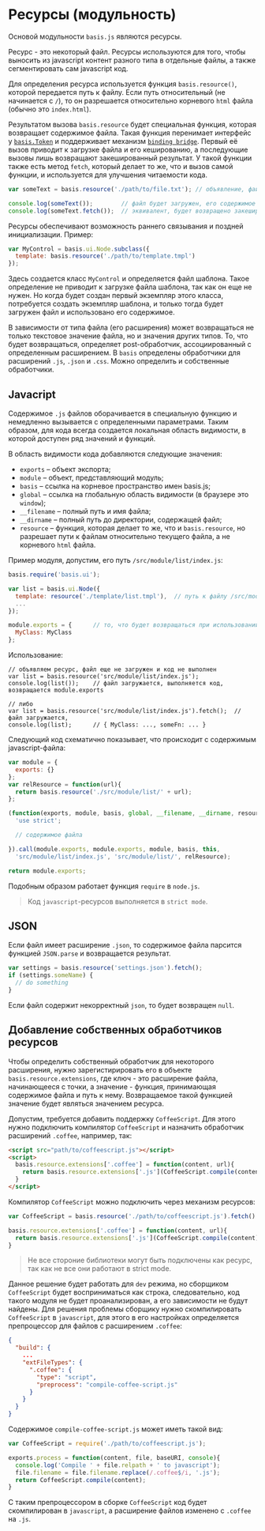 # Ресурсы (модульность)

Основой модульности `basis.js` являются ресурсы.

Ресурс - это некоторый файл. Ресурсы используются для того, чтобы выносить из javascript контент разного типа в отдельные файлы, а также сегментировать сам javascript код.

Для определения ресурса используется функция `basis.resource()`, которой передается путь к файлу. Если путь относительный (не начинается с `/`), то он разрешается относительно корневого `html` файла (обычно это `index.html`).

Результатом вызова `basis.resource` будет специальная функция, которая возвращает содержимое файла. Такая функция перенимает интерфейс у [`basis.Token`](basis.Token.md) и поддерживает механизм [`binding bridge`](bindingbridge.md). Первый её вызов приводит к загрузке файла и его кешированию, а последующие вызовы лишь возвращают закешированный результат. У такой функции также есть метод `fetch`, который делает то же, что и вызов самой функции, и используется для улучшения читаемости кода.

```js
var someText = basis.resource('./path/to/file.txt'); // объявление, файл еще не загружен

console.log(someText());        // файл будет загружен, его содержимое будет закешировано и возвращено
console.log(someText.fetch());  // эквивалент, будет возвращено закешированное значение
```

Ресурсы обеспечивают возможность раннего связывания и поздней инициализации. Пример:

```js
var MyControl = basis.ui.Node.subclass({
  template: basis.resource('./path/to/template.tmpl')
});
```

Здесь создается класс `MyControl` и определяется файл шаблона. Такое определение не приводит к загрузке файла шаблона, так как он еще не нужен. Но когда будет создан первый экземпляр этого класса, потребуется создать экземпляр шаблона, и только тогда будет загружен файл и использовано его содержимое.

В зависимости от типа файла (его расширения) может возвращаться не только текстовое значение файла, но и значения других типов. То, что будет возвращаться, определяет post-обработчик, ассоциированный с определенным расширением. В `basis` определены обработчики для расширений `.js`, `.json` и `.css`. Можно определить и собственные обработчики.

## Javacript

Содержимое `.js` файлов оборачивается в специальную функцию и немедленно вызывается с определенными параметрами. Таким образом, для кода всегда создается локальная область видимости, в которой доступен ряд значений и функций.

В область видимости кода добавляются следующие значения:

* `exports` – объект экспорта;
* `module` – объект, представляющий модуль;
* `basis` – ссылка на корневое пространство имен basis.js;
* `global` – ссылка на глобальную область видимости (в браузере это `window`);
* `__filename` – полный путь и имя файла;
* `__dirname` – полный путь до директории, содержащей файл;
* `resource` – функция, которая делает то же, что и `basis.resource`, но разрешает пути к файлам относительно текущего файла, а не корневого `html` файла.

Пример модуля, допустим, его путь `/src/module/list/index.js`:

```js
basis.require('basis.ui');

var list = basis.ui.Node({
  template: resource('./template/list.tmpl'),  // путь к файлу /src/module/list/template/list.tmpl
  ...
});

module.exports = {      // то, что будет возвращаться при использовании ресурса
  MyClass: MyClass
};
```

Использование:

```
// объявляем ресурс, файл еще не загружен и код не выполнен
var list = basis.resource('src/module/list/index.js');
console.log(list());    // файл загружается, выполняется код, возвращается module.exports

// либо
var list = basis.resource('src/module/list/index.js').fetch();  // файл загружается,
console.log(list);      // { MyClass: ..., someFn: ... }
```

Следующий код схематично показывает, что происходит с содержимым javascript-файла:

```js
var module = {
  exports: {}
};
var relResource = function(url){
  return basis.resource('./src/module/list/' + url);
};

(function(exports, module, basis, global, __filename, __dirname, resource){
  'use strict';

  // содержимое файла

}).call(module.exports, module.exports, module, basis, this,
  'src/module/list/index.js', 'src/module/list/', relResource);

return module.exports;
```

Подобным образом работает функция `require` в `node.js`.

> Код `javascript`-ресурсов выполняется в `strict mode`.

## JSON

Если файл имеет расширение `.json`, то содержимое файла парсится функцией `JSON.parse` и возвращается результат.

```js
var settings = basis.resource('settings.json').fetch();
if (settings.someName) {
  // do something
}
```

Если файл содержит некорректный `json`, то будет возвращен `null`.

## Добавление собственных обработчиков ресурсов

Чтобы определить собственный обработчик для некоторого расширения, нужно зарегистирировать его в объекте `basis.resource.extensions`, где ключ - это расширение файла, начинающееся с точки, а значение - функция, принимающая содержимое файла и путь к нему. Возвращаемое такой функцией значение будет являться значением ресурса.

Допустим, требуется добавить поддержку `CoffeeScript`. Для этого нужно подключить компилятор `CoffeeScript` и назначить обработчик расширений `.coffee`, например, так:

```html
<script src="path/to/coffeescript.js"></script>
<script>
  basis.resource.extensions['.coffee'] = function(content, url){
    return basis.resource.extensions['.js'](CoffeeScript.compile(content), url);
  }
</script>
```

Компилятор `CoffeeScript` можно подключить через механизм ресурсов:

```js
var CoffeeScript = basis.resource('./path/to/coffeescript.js').fetch().CoffeeScript;

basis.resource.extensions['.coffee'] = function(content, url){
  return basis.resource.extensions['.js'](CoffeeScript.compile(content), url);
}
```

> Не все стороние библиотеки могут быть подключены как ресурс, так как не все они работают в strict mode.

Данное решение будет работать для `dev` режима, но сборщиком `CoffeeScript` будет восприниматься как строка, следовательно, код такого модуля не будет проанализирован, а его зависимости не будут найдены. Для решения проблемы сборщику нужно скомпилировать `CoffeeScript` в `javascript`, для этого в его настройках определяется препроцессор для файлов с расширением `.coffee`:

```json
{
  "build": {
    ...
    "extFileTypes": {
      ".coffee": {
        "type": "script",
        "preprocess": "compile-coffee-script.js"
      }
    }
  }
}
```

Содержимое `compile-coffee-script.js` может иметь такой вид:

```js
var CoffeeScript = require('./path/to/coffeescript.js');

exports.process = function(content, file, baseURI, console){
  console.log('Compile ' + file.relpath + ' to javascript');
  file.filename = file.filename.replace(/.coffee$/i, '.js');
  return CoffeeScript.compile(content);
}
```

С таким препроцессором в сборке `CoffeeScript` код будет скомпилирован в `javascript`, а расширение файлов изменено с `.coffee` на `.js`.
